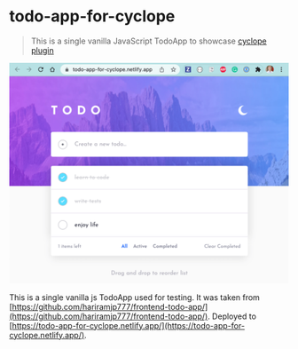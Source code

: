 # todo-app-for-cyclope
> This is a single vanilla JavaScript TodoApp to showcase [cyclope plugin](https://github.com/bahmutov/cyclope)

![Deployed application](./images/deployed.png)

This is a single vanilla js TodoApp used for testing. It was taken from [https://github.com/hariramjp777/frontend-todo-app/](https://github.com/hariramjp777/frontend-todo-app/). Deployed to [https://todo-app-for-cyclope.netlify.app/](https://todo-app-for-cyclope.netlify.app/).
